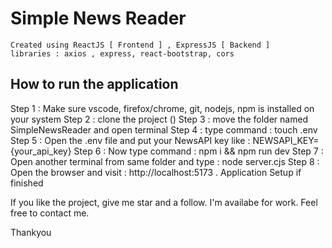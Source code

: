 # Simple News Reader

	Created using ReactJS [ Frontend ] , ExpressJS [ Backend ]
	libraries : axios , express, react-bootstrap, cors

## How to run the application

Step 1 : Make sure vscode, firefox/chrome, git, nodejs, npm is installed on your system 
Step 2 : clone the project ()
Step 3 : move the folder named SimpleNewsReader and open terminal 
Step 4 : type command : touch .env 
Step 5 : Open the .env file and put your NewsAPI key like : NEWSAPI_KEY={your_api_key}
Step 6 : Now type command : npm i && npm run dev 
Step 7 : Open another terminal from same folder and type : node server.cjs
Step 8 : Open the browser and visit : http://localhost:5173  . Application Setup if finished

If you like the project, give me star and a follow. 
I'm availabe for work. Feel free to contact me. 

Thankyou
